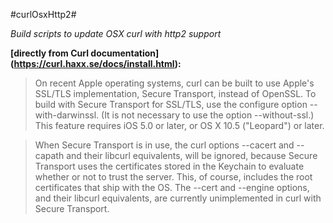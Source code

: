 #curlOsxHttp2#

*Build scripts to update OSX curl with http2 support*

**[directly from Curl documentation] (https://curl.haxx.se/docs/install.html):**

>On recent Apple operating systems, curl can be built to use Apple's
   SSL/TLS implementation, Secure Transport, instead of OpenSSL. To build with
   Secure Transport for SSL/TLS, use the configure option --with-darwinssl. (It
   is not necessary to use the option --without-ssl.) This feature requires iOS
   5.0 or later, or OS X 10.5 ("Leopard") or later.
 
>When Secure Transport is in use, the curl options --cacert and --capath and
   their libcurl equivalents, will be ignored, because Secure Transport uses
   the certificates stored in the Keychain to evaluate whether or not to trust
   the server. This, of course, includes the root certificates that ship with
   the OS. The --cert and --engine options, and their libcurl equivalents, are
   currently unimplemented in curl with Secure Transport.
